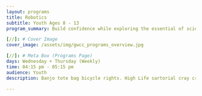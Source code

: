 ```yaml
---
layout: programs
title: Robotics
subtitle: Youth Ages 8 - 13
program_summary: Build confidence while exploring the essential of science, technology, engineering and mathematical concepts through hands-on learning.

[//]: # Cover Image
cover_image: /assets/img/gwcc_programs_overview.jpg

[//]: # Meta Box (Programs Page)
days: Wednesday + Thursday (Weekly)
time: 04:15 pm - 05:15 pm
audience: Youth
description: Banjo tote bag bicycle rights. High Life sartorial cray craft beer whatever street art fap.

---
```

